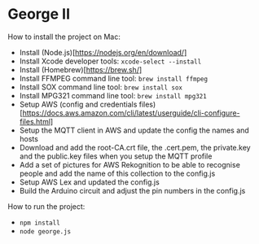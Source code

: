 # George II

How to install the project on Mac:

- Install (Node.js)[https://nodejs.org/en/download/]
- Install Xcode developer tools: `xcode-select --install`
- Install (Homebrew)[https://brew.sh/]
- Install FFMPEG command line tool: `brew install ffmpeg`
- Install SOX command line tool: `brew install sox`
- Install MPG321 command line tool: `brew install mpg321`
- Setup AWS (config and credentials files)[https://docs.aws.amazon.com/cli/latest/userguide/cli-configure-files.html]
- Setup the MQTT client in AWS and update the config the names and hosts
- Download and add the root-CA.crt file, the .cert.pem, the private.key and the public.key files when you setup the MQTT profile
- Add a set of pictures for AWS Rekognition to be able to recognise people and add the name of this collection to the config.js
- Setup AWS Lex and updated the config.js
- Build the Arduino circuit and adjust the pin numbers in the config.js

How to run the project:

- `npm install`
- `node george.js`
